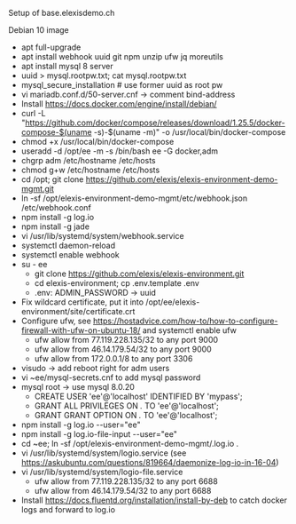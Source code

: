Setup of base.elexisdemo.ch

Debian 10 image

* apt full-upgrade
* apt install webhook uuid git npm unzip ufw jq moreutils
* apt install mysql 8 server
* uuid > mysql.rootpw.txt; cat mysql.rootpw.txt
* mysql_secure_installation # use former uuid as root pw
* vi  mariadb.conf.d/50-server.cnf -> comment bind-address
* Install https://docs.docker.com/engine/install/debian/
* curl -L "https://github.com/docker/compose/releases/download/1.25.5/docker-compose-$(uname -s)-$(uname -m)" -o /usr/local/bin/docker-compose
* chmod +x /usr/local/bin/docker-compose
* useradd -d /opt/ee -m -s /bin/bash ee -G docker,adm
* chgrp adm /etc/hostname /etc/hosts
* chmod g+w /etc/hostname /etc/hosts
* cd /opt; git clone https://github.com/elexis/elexis-environment-demo-mgmt.git
* ln -sf /opt/elexis-environment-demo-mgmt/etc/webhook.json /etc/webhook.conf
* npm install -g log.io
* npm install -g jade
* vi /usr/lib/systemd/system/webhook.service
* systemctl daemon-reload
* systemctl enable webhook
* su - ee
  * git clone https://github.com/elexis/elexis-environment.git
  * cd elexis-environment; cp .env.template .env
  * .env: ADMIN_PASSWORD -> uuid
* Fix wildcard certificate, put it into /opt/ee/elexis-environment/site/certificate.crt
* Configure ufw, see https://hostadvice.com/how-to/how-to-configure-firewall-with-ufw-on-ubuntu-18/ and systemctl enable ufw
  * ufw allow from 77.119.228.135/32 to any port 9000
  * ufw allow from 46.14.179.54/32 to any port 9000
  * ufw allow from 172.0.0.1/8 to any port 3306
* visudo -> add reboot right for adm users
* vi ~ee/mysql-secrets.cnf to add mysql password
* mysql root -> use mysql 8.0.20
  * CREATE USER 'ee'@'localhost' IDENTIFIED BY 'mypass';
  * GRANT ALL PRIVILEGES ON *.* TO 'ee'@'localhost';
  * GRANT GRANT OPTION ON *.* TO 'ee'@'localhost';
* npm install -g log.io --user="ee"
* npm install -g log.io-file-input --user="ee"
* cd ~ee; ln -sf /opt/elexis-environment-demo-mgmt/.log.io .
* vi /usr/lib/systemd/system/logio.service (see https://askubuntu.com/questions/819664/daemonize-log-io-in-16-04)
* vi /usr/lib/systemd/system/logio-file.service
  * ufw allow from 77.119.228.135/32 to any port 6688
  * ufw allow from 46.14.179.54/32 to any port 6688
* Install https://docs.fluentd.org/installation/install-by-deb to catch docker logs and forward to log.io